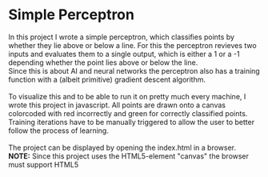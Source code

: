 # Simple Perceptron
In this project I wrote a simple perceptron, which classifies points by whether they lie above or below a line. For this the perceptron revieves two inputs and evaluates them to a single output, which is either a 1 or a -1 depending whether the point lies above or below the line.
<br>
Since this is about AI and neural networks the perceptron also has a training function with a (albeit primitive) gradient descent algorithm.
<br>
<br>
To visualize this and to be able to run it on pretty much every machine, I wrote this project in javascript. All points are drawn onto a canvas colorcoded with red incorrectly and green for correctly classified points. Training iterations have to be manually triggered to allow the user to better follow the process of learning.
<br>
<br>
The project can be displayed by opening the index.html in a browser.
<br>
**NOTE:** Since this project uses the HTML5-element "canvas" the browser must support HTML5
